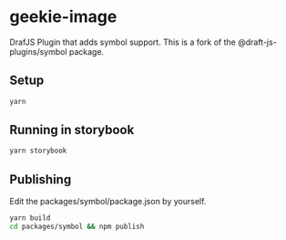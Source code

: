 # geekie-image

DrafJS Plugin that adds symbol support. This is a fork of the
@draft-js-plugins/symbol package.

## Setup

```bash
yarn
```

## Running in storybook

```bash
yarn storybook
```

## Publishing

Edit the packages/symbol/package.json by yourself.

```bash
yarn build
cd packages/symbol && npm publish
```
